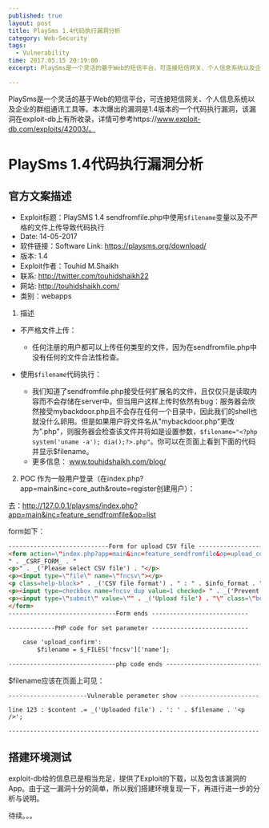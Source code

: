 ```yaml
---
published: true
layout: post
title: PlaySms 1.4代码执行漏洞分析
category: Web-Security
tags: 
  - Vulnerability
time: 2017.05.15 20:19:00
excerpt: PlaySms是一个灵活的基于Web的短信平台，可连接短信网关、个人信息系统以及企业的群组通讯工具等。本次爆出的漏洞是1.4版本的一个代码执行漏洞，该漏洞在exploit-db上有所收录，详情可参考https://www.exploit-db.com/exploits/42003/。

---
```


PlaySms是一个灵活的基于Web的短信平台，可连接短信网关、个人信息系统以及企业的群组通讯工具等。本次爆出的漏洞是1.4版本的一个代码执行漏洞，该漏洞在exploit-db上有所收录，详情可参考https://www.exploit-db.com/exploits/42003/。

<!--more-->

# PlaySms 1.4代码执行漏洞分析
## 官方文案描述
- Exploit标题：PlaySMS 1.4 sendfromfile.php中使用`$filename`变量以及不严格的文件上传导致代码执行
- Date: 14-05-2017
- 软件链接：Software Link: https://playsms.org/download/
- 版本: 1.4
- Exploit作者：Touhid M.Shaikh
- 联系: http://twitter.com/touhidshaikh22
- 网站: http://touhidshaikh.com/
- 类别：webapps

1. 描述
- 不严格文件上传：
	- 任何注册的用户都可以上传任何类型的文件，因为在sendfromfile.php中没有任何的文件合法性检查。

- 使用`$filename`代码执行：
	- 我们知道了sendfromfile.php接受任何扩展名的文件，且仅仅只是读取内容而不会存储在server中。但当用户这样上传时依然有bug：服务器会欣然接受mybackdoor.php且不会存在任何一个目录中，因此我们的shell也就没什么卵用。但是如果用户将文件名从"mybackdoor.php"更改为"<?php system('uname -a'); dia();?>.php"，则服务器会检查该文件并将如是设置参数，`$filename="<?php system('uname -a'); dia();?>.php"`。你可以在页面上看到下面的代码并显示$filename。
	- 更多信息： www.touhidshaikh.com/blog/
2. POC
作为一般用户登录（在index.php?app=main&inc=core_auth&route=register创建用户）：

去：http://127.0.0.1/playsms/index.php?app=main&inc=feature_sendfromfile&op=list

form如下：
```html
----------------------------Form for upload CSV file ----------------------
<form action=\"index.php?app=main&inc=feature_sendfromfile&op=upload_confirm\" enctype=\"multipart/form-data\" method=\"post\">
" . _CSRF_FORM_ . "
<p>" . _('Please select CSV file') . "</p>
<p><input type=\"file\" name=\"fncsv\"></p>
<p class=help-block>" . _('CSV file format') . " : " . $info_format . "</p>
<p><input type=checkbox name=fncsv_dup value=1 checked> " . _('Prevent duplicates') . "</p>
<p><input type=\"submit\" value=\"" . _('Upload file') . "\" class=\"button\"></p>
</form>
------------------------------Form ends ---------------------------

-------------PHP code for set parameter ---------------------------

	case 'upload_confirm':
		$filename = $_FILES['fncsv']['name'];

------------------------------php code ends ---------------------------
```

$filename应该在页面上可见：
```
----------------------Vulnerable perameter show ----------------------

line 123 : $content .= _('Uploaded file') . ': ' . $filename . '<p />';

----------------------------------------------------------------------
```

## 搭建环境测试
exploit-db给的信息已是相当充足，提供了Exploit的下载，以及包含该漏洞的App。由于这一漏洞十分的简单，所以我们搭建环境复现一下，再进行进一步的分析与说明。

待续。。。